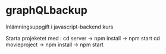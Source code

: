 # graphQLbackup

Inlämningsuppgift i javascript-backend kurs

Starta projeketet med :
cd server -> npm install -> npm start
cd movieproject -> npm install -> npm start

